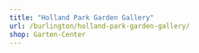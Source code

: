 ```yaml
---
title: "Holland Park Garden Gallery"
url: /burlington/holland-park-garden-gallery/
shop: Garten-Center
---
```

